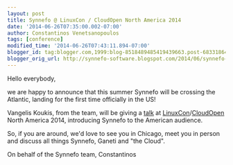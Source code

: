 ```yaml
---
layout: post
title: Synnefo @ LinuxCon / CloudOpen North America 2014
date: '2014-06-26T07:35:00.002-07:00'
author: Constantinos Venetsanopoulos
tags: [conference]
modified_time: '2014-06-26T07:43:11.894-07:00'
blogger_id: tag:blogger.com,1999:blog-8518489485419439663.post-6833186485053791751
blogger_orig_url: http://synnefo-software.blogspot.com/2014/06/synnefo-linuxcon-cloudopen-north.html
---
```


Hello everybody,

we are happy to announce that this summer Synnefo will be crossing the Atlantic, landing for the first time officially in the US!  

Vangelis Koukis, from the team, will be giving a [talk](http://sched.co/1jQkrWt) at [LinuxCon](http://events.linuxfoundation.org/events/linuxcon-north-america)/[CloudOpen](http://events.linuxfoundation.org/events/cloudopen-north-america) North America 2014, introducing Synnefo to the American audience. <!--break-->

So, if you are around, we'd love to see you in Chicago, meet you in person and discuss all things Synnefo, Ganeti and "the Cloud".

On behalf of the Synnefo team, Constantinos
